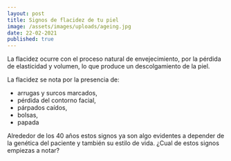 ```yaml
---
layout: post
title: Signos de flacidez de tu piel
image: /assets/images/uploads/ageing.jpg
date: 22-02-2021
published: true
---
```

La flacidez ocurre con el proceso natural de envejecimiento, por la pérdida de elasticidad y volumen, lo que produce un descolgamiento de la piel.

La flacidez se nota por la presencia de:

* arrugas y surcos marcados,
* pérdida del contorno facial,
* párpados caídos, 
* bolsas,
* papada

Alrededor de los 40 años estos signos ya son algo evidentes a depender de la genética del paciente y también su estilo de vida. ¿Cual de estos signos empiezas a notar?